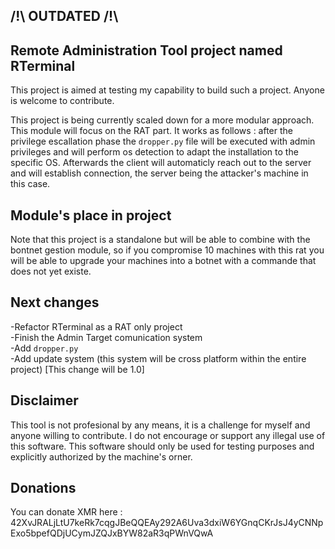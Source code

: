 ## /!\ OUTDATED /!\

## Remote Administration Tool project named RTerminal
This project is aimed at testing my capability to build such a project.
Anyone is welcome to contribute.

This project is being currently scaled down for a more modular approach. This module will focus on the RAT part. It works as follows : after the privilege escallation phase the `dropper.py` file will be executed with admin privileges and will perform os detection to adapt the installation to the specific OS. Afterwards the client will automaticly reach out to the server and will establish connection, the server being the attacker's machine in this case. 

## Module's place in project
Note that this project is a standalone but will be able to combine with the bontnet gestion module, so if you compromise 10 machines with this rat you will be able to upgrade your machines into a botnet with a commande that does not yet existe. 

## Next changes
-Refactor RTerminal as a RAT only project  
-Finish the Admin Target comunication system  
-Add `dropper.py`  
-Add update system (this system will be cross platform within the entire project)  [This change will be 1.0]
     
## Disclaimer
This tool is not profesional by any means, it is a challenge for myself and anyone willing to contribute. I do not encourage or support any illegal use of this software. This software should only be used for testing purposes and explicitly authorized by the machine's orner.

## Donations
You can donate XMR here : 
42XvJRALjLtU7keRk7cqgJBeQQEAy292A6Uva3dxiW6YGnqCKrJsJ4yCNNpExo5bpefQDjUCymJZQJxBYW82aR3qPWnVQwA
